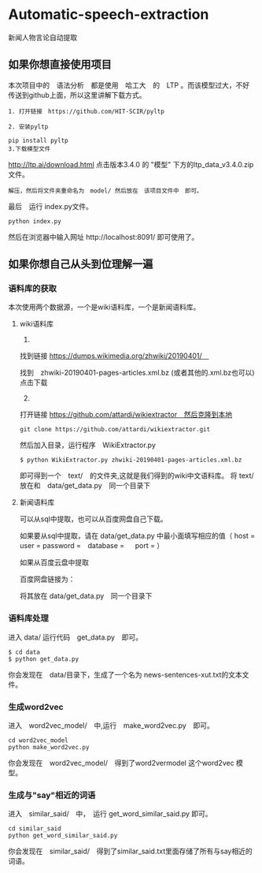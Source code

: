 # Automatic-speech-extraction
新闻人物言论自动提取

## 如果你想直接使用项目
本次项目中的　语法分析　都是使用　哈工大　的　LTP 。而该模型过大，不好传送到github上面，所以这里讲解下载方式。
	
    1. 打开链接　https://github.com/HIT-SCIR/pyltp

    2. 安装pyltp 

	pip install pyltp
    3.下载模型文件
	
  http://ltp.ai/download.html
  点击版本3.4.0 的 "模型" 下方的ltp_data_v3.4.0.zip文件。
    
    解压，然后将文件夹重命名为　model/ 然后放在　该项目文件中　即可。

最后　运行 index.py文件。
```
python index.py
```
然后在浏览器中输入网址 http://localhost:8091/
即可使用了。

## 如果你想自己从头到位理解一遍

### 语料库的获取
本次使用两个数据源，一个是wiki语料库，一个是新闻语料库。
1. wiki语料库	

	1. 
	找到链接 https://dumps.wikimedia.org/zhwiki/20190401/　
    
    找到　zhwiki-20190401-pages-articles.xml.bz
    (或者其他的.xml.bz也可以)　点击下载
    
	2. 
	打开链接 https://github.com/attardi/wikiextractor　然后克隆到本地
    ```
    git clone https://github.com/attardi/wikiextractor.git
    ```
    然后加入目录，运行程序　WikiExtractor.py
    ```
    $ python WikiExtractor.py zhwiki-20190401-pages-articles.xml.bz
    ```
    即可得到一个　text/　的文件夹,这就是我们得到的wiki中文语料库。
    将 text/ 放在和　data/get_data.py　同一个目录下

2. 新闻语料库

	可以从sql中提取，也可以从百度网盘自己下载。
    
    如果要从sql中提取，请在 data/get_data.py 中最小面填写相应的值（    host =     user =    password =　database =   　 port = ）
    
    如果从百度云盘中提取
	
    百度网盘链接为：
    
    将其放在 data/get_data.py　同一个目录下

### 语料库处理
进入 data/ 运行代码　get_data.py　即可。
```shell
$ cd data
$ python get_data.py
```
你会发现在　data/目录下，生成了一个名为 news-sentences-xut.txt的文本文件。

### 生成word2vec
进入　word2vec_model/　中,运行　make_word2vec.py　即可。
```
cd word2vec_model
python make_word2vec.py
```
你会发现在　word2vec_model/　得到了word2vermodel 这个word2vec 模型。

### 生成与"say"相近的词语
进入　similar_said/　中，　运行 get_word_similar_said.py 即可。
```
cd similar_said
python get_word_similar_said.py
```
你会发现在　similar_said/　得到了similar_said.txt里面存储了所有与say相近的词语。

